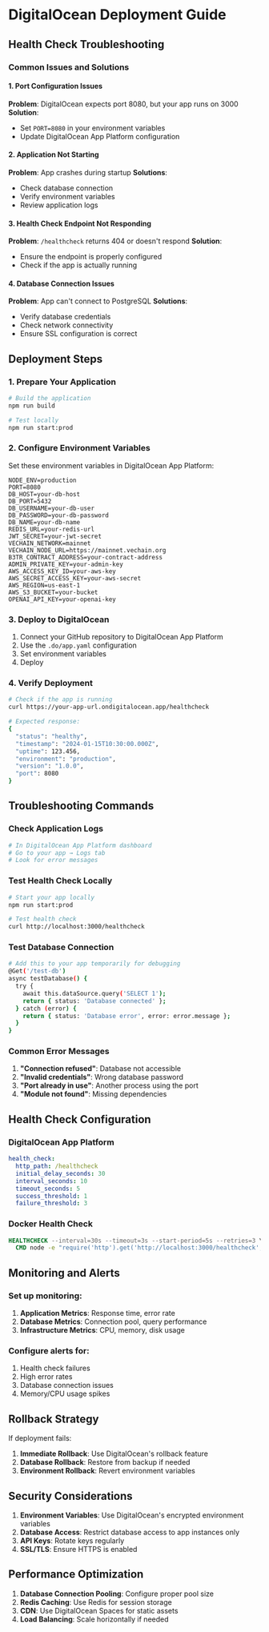 # DigitalOcean Deployment Guide

## Health Check Troubleshooting

### Common Issues and Solutions

#### 1. **Port Configuration Issues**

**Problem**: DigitalOcean expects port 8080, but your app runs on 3000
**Solution**:

- Set `PORT=8080` in your environment variables
- Update DigitalOcean App Platform configuration

#### 2. **Application Not Starting**

**Problem**: App crashes during startup
**Solutions**:

- Check database connection
- Verify environment variables
- Review application logs

#### 3. **Health Check Endpoint Not Responding**

**Problem**: `/healthcheck` returns 404 or doesn't respond
**Solution**:

- Ensure the endpoint is properly configured
- Check if the app is actually running

#### 4. **Database Connection Issues**

**Problem**: App can't connect to PostgreSQL
**Solutions**:

- Verify database credentials
- Check network connectivity
- Ensure SSL configuration is correct

## Deployment Steps

### 1. **Prepare Your Application**

```bash
# Build the application
npm run build

# Test locally
npm run start:prod
```

### 2. **Configure Environment Variables**

Set these environment variables in DigitalOcean App Platform:

```env
NODE_ENV=production
PORT=8080
DB_HOST=your-db-host
DB_PORT=5432
DB_USERNAME=your-db-user
DB_PASSWORD=your-db-password
DB_NAME=your-db-name
REDIS_URL=your-redis-url
JWT_SECRET=your-jwt-secret
VECHAIN_NETWORK=mainnet
VECHAIN_NODE_URL=https://mainnet.vechain.org
B3TR_CONTRACT_ADDRESS=your-contract-address
ADMIN_PRIVATE_KEY=your-admin-key
AWS_ACCESS_KEY_ID=your-aws-key
AWS_SECRET_ACCESS_KEY=your-aws-secret
AWS_REGION=us-east-1
AWS_S3_BUCKET=your-bucket
OPENAI_API_KEY=your-openai-key
```

### 3. **Deploy to DigitalOcean**

1. Connect your GitHub repository to DigitalOcean App Platform
2. Use the `.do/app.yaml` configuration
3. Set environment variables
4. Deploy

### 4. **Verify Deployment**

```bash
# Check if the app is running
curl https://your-app-url.ondigitalocean.app/healthcheck

# Expected response:
{
  "status": "healthy",
  "timestamp": "2024-01-15T10:30:00.000Z",
  "uptime": 123.456,
  "environment": "production",
  "version": "1.0.0",
  "port": 8080
}
```

## Troubleshooting Commands

### Check Application Logs

```bash
# In DigitalOcean App Platform dashboard
# Go to your app → Logs tab
# Look for error messages
```

### Test Health Check Locally

```bash
# Start your app locally
npm run start:prod

# Test health check
curl http://localhost:3000/healthcheck
```

### Test Database Connection

```bash
# Add this to your app temporarily for debugging
@Get('/test-db')
async testDatabase() {
  try {
    await this.dataSource.query('SELECT 1');
    return { status: 'Database connected' };
  } catch (error) {
    return { status: 'Database error', error: error.message };
  }
}
```

### Common Error Messages

1. **"Connection refused"**: Database not accessible
2. **"Invalid credentials"**: Wrong database password
3. **"Port already in use"**: Another process using the port
4. **"Module not found"**: Missing dependencies

## Health Check Configuration

### DigitalOcean App Platform

```yaml
health_check:
  http_path: /healthcheck
  initial_delay_seconds: 30
  interval_seconds: 10
  timeout_seconds: 5
  success_threshold: 1
  failure_threshold: 3
```

### Docker Health Check

```dockerfile
HEALTHCHECK --interval=30s --timeout=3s --start-period=5s --retries=3 \
  CMD node -e "require('http').get('http://localhost:3000/healthcheck', (res) => { process.exit(res.statusCode === 200 ? 0 : 1) })"
```

## Monitoring and Alerts

### Set up monitoring:

1. **Application Metrics**: Response time, error rate
2. **Database Metrics**: Connection pool, query performance
3. **Infrastructure Metrics**: CPU, memory, disk usage

### Configure alerts for:

1. Health check failures
2. High error rates
3. Database connection issues
4. Memory/CPU usage spikes

## Rollback Strategy

If deployment fails:

1. **Immediate Rollback**: Use DigitalOcean's rollback feature
2. **Database Rollback**: Restore from backup if needed
3. **Environment Rollback**: Revert environment variables

## Security Considerations

1. **Environment Variables**: Use DigitalOcean's encrypted environment variables
2. **Database Access**: Restrict database access to app instances only
3. **API Keys**: Rotate keys regularly
4. **SSL/TLS**: Ensure HTTPS is enabled

## Performance Optimization

1. **Database Connection Pooling**: Configure proper pool size
2. **Redis Caching**: Use Redis for session storage
3. **CDN**: Use DigitalOcean Spaces for static assets
4. **Load Balancing**: Scale horizontally if needed
